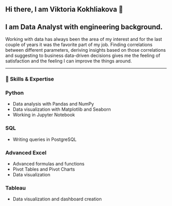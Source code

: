## Hi there, I am Viktoria Kokhliakova 👋

## I am Data Analyst with engineering background.

Working with data has always been the area of my interest and for the last couple of years it was the favorite part of my job.
Finding correlations between different parameters, deriving insights based on those correlations and suggesting to business data-driven decisions gives me the feeling of satisfaction and the feeling I can improve the things around.

---

### 🔬 Skills & Expertise

### Python
- Data analysis with Pandas and NumPy
- Data visualization with Matplotlib and Seaborn
- Working in Jupyter Notebook

### SQL
- Writing queries in PostgreSQL  

### Advanced Excel
- Advanced formulas and functions
- Pivot Tables and Pivot Charts
- Data visualization

### Tableau
- Data visualization and dashboard creation
